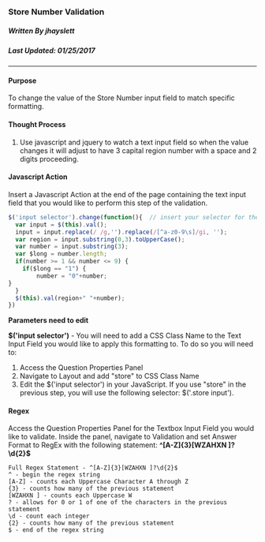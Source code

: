 ### Store Number Validation
##### Written By jhayslett
##### Last Updated: 01/25/2017
___
#### Purpose
To change the value of the Store Number input field to match specific formatting. 

#### Thought Process

1. Use javascript and jquery to watch a text input field so when the value changes it will adjust to have 3 capital region number with a space and 2 digits proceeding.


#### Javascript Action
Insert a Javascript Action at the end of the page containing the text input field that you would like to perform this step of the validation.
```javascript
$('input selector').change(function(){  // insert your selector for the text input field in the bold
  var input = $(this).val();
  input = input.replace(/ /g,'').replace(/[^a-z0-9\s]/gi, '');
  var region = input.substring(0,3).toUpperCase();
  var number = input.substring(3);
  var $long = number.length;
  if(number >= 1 && number <= 9) {
  	if($long == "1") {
    	number = "0"+number;  
}
  }
  $(this).val(region+" "+number);
})
```  

**Parameters need to edit**

**$('input selector')** - You will need to add a CSS Class Name to the Text Input Field you would like to apply this formatting to. To do so you will need to:
  1. Access the Question Properties Panel
  2. Navigate to Layout and add "store" to CSS Class Name
  3. Edit the $('input selector') in your JavaScript. If you use "store" in the previous step, you will use the following selector: $('.store input').


#### Regex  
Access the Question Properties Panel for the Textbox Input Field you would like to validate. Inside the panel, navigate to Validation and set Answer Format to RegEx with the following statement: **^[A-Z]{3}[WZAHXN ]?\d{2}$**  
```  
Full Regex Statement - ^[A-Z]{3}[WZAHXN ]?\d{2}$
^ - begin the regex string  
[A-Z] - counts each Uppercase Character A through Z  
{3} - counts how many of the previous statement  
[WZAHXN ] - counts each Uppercase W  
? - allows for 0 or 1 of one of the characters in the previous statement
\d - count each integer
{2} - counts how many of the previous statement
$ - end of the regex string  
```  
